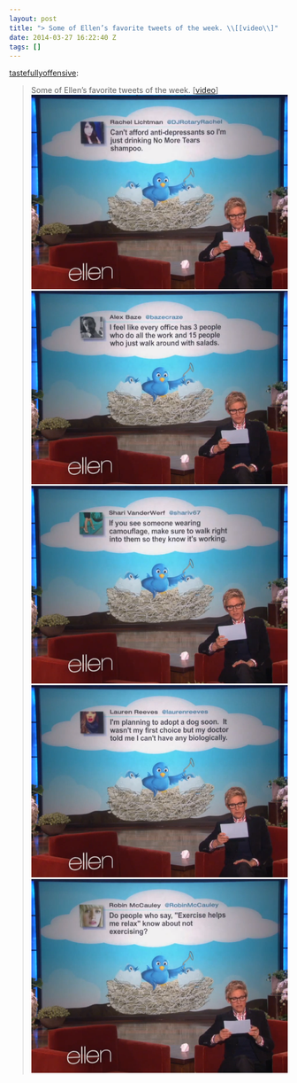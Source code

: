 ```yaml
---
layout: post
title: "> Some of Ellen’s favorite tweets of the week. \\[[video\\]"
date: 2014-03-27 16:22:40 Z
tags: []
---
```

[tastefullyoffensive](http://tumblr.tastefullyoffensive.com/post/80281648075/some-of-ellens-favorite-tweets-of-the-week):

> Some of Ellen’s favorite tweets of the week. \[[video](http://www.tastefullyoffensive.com/2014/03/ellens-favorite-funny-tweets-of-week.html)\]
![](/media/2014/03/80885795642_0.png)
![](/media/2014/03/80885795642_1.png)
![](/media/2014/03/80885795642_2.png)
![](/media/2014/03/80885795642_3.png)
![](/media/2014/03/80885795642_4.png)
